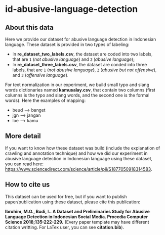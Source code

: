 # id-abusive-language-detection

## About this data
Here we provide our dataset for abusive language detection in Indonesian language. These dataset is provided in two types of labeling:
* In **re_dataset_two_labels.csv**, the dataset are coded into two labels, that are `1` (*not abusive language*) and `2` (*abusive language*);
* In **re_dataset_three_labels.csv**, the dataset are conded into three labels, that are  `1` (*not abusive language*), `2` (*abusive but not offensive*), and `3` (*offensive language*).

For text normalization in our experiment, we build small typo and slang words dictionaries named **kamusalay.csv**, that contain two columns (first columns is the typo and slang words, and the second one is the formal words). Here the examples of mapping:
* beud --> banget
* jgn --> jangan
* loe --> kamu

## More detail
If you want to know how these dataset was build (include the explanation of crawling and annotation technique) and how we did our experiment in abusive language detection in Indonesian language using these dataset, you can read here: https://www.sciencedirect.com/science/article/pii/S1877050918314583.

## How to cite us
This dataset can be used for free, but if you want to publish paper/publication using these dataset, please cite this publication:

**Ibrohim, M.O., Budi, I.. A Dataset and Preliminaries Study for Abusive Language Detection in Indonesian Social Media. Procedia Computer Science 2018;135:222-229.** (Every paper template may have different citation writting. For LaTex user, you can see **citation.bib**).
